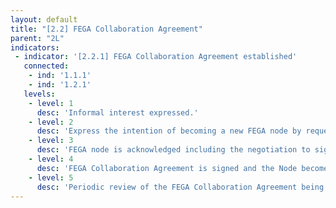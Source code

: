 ```yaml
---
layout: default
title: "[2.2] FEGA Collaboration Agreement"
parent: "2L"
indicators:
 - indicator: '[2.2.1] FEGA Collaboration Agreement established'
   connected:
    - ind: '1.1.1'
    - ind: '1.2.1'
   levels:
    - level: 1
      desc: 'Informal interest expressed.'
    - level: 2
      desc: 'Express the intention of becoming a new FEGA node by requesting to start the FEGA Collaboration Agreement signing process.'
    - level: 3  
      desc: 'FEGA node is acknowledged including the negotiation to sign the FEGA Collaboration Agreement.'
    - level: 4
      desc: 'FEGA Collaboration Agreement is signed and the Node become a recognised part of the FEGA.'
    - level: 5
      desc: 'Periodic review of the FEGA Collaboration Agreement being amended whenever necessary.'
---
```

